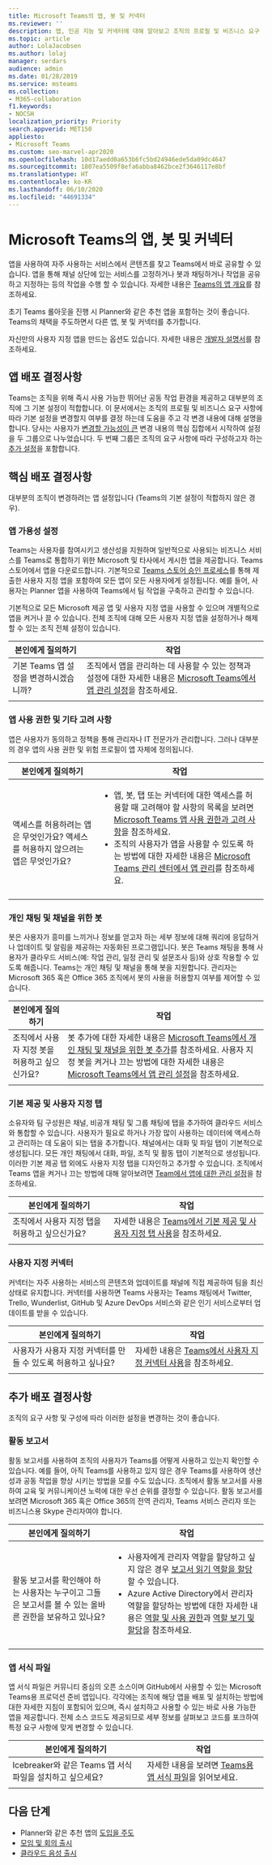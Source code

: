 ```yaml
---
title: Microsoft Teams의 앱, 봇 및 커넥터
ms.reviewer: ''
description: 앱, 인공 지능 및 커넥터에 대해 알아보고 조직의 프로필 및 비즈니스 요구 사항에 따라 Microsoft Teams에서 배포할 대상을 결정하는 방법에 대해 알아봅니다.
ms.topic: article
author: LolaJacobsen
ms.author: lolaj
manager: serdars
audience: admin
ms.date: 01/28/2019
ms.service: msteams
ms.collection:
- M365-collaboration
f1.keywords:
- NOCSH
localization_priority: Priority
search.appverid: MET150
appliesto:
- Microsoft Teams
ms.custom: seo-marvel-apr2020
ms.openlocfilehash: 10d17aedd0a653b6fc5bd24946ede5da09dc4647
ms.sourcegitcommit: 1807ea5509f8efa6abba8462bce2f3646117e8bf
ms.translationtype: HT
ms.contentlocale: ko-KR
ms.lasthandoff: 06/10/2020
ms.locfileid: "44691334"
---
```

# <a name="apps-bots--connectors-in-microsoft-teams"></a>Microsoft Teams의 앱, 봇 및 커넥터

앱을 사용하여 자주 사용하는 서비스에서 콘텐츠를 찾고 Teams에서 바로 공유할 수 있습니다. 앱을 통해 채널 상단에 있는 서비스를 고정하거나 봇과 채팅하거나 작업을 공유하고 지정하는 등의 작업을 수행 할 수 있습니다. 자세한 내용은 [Teams의 앱 개요](https://support.office.com/article/overview-of-apps-in-teams-747492ee-7cdd-4115-a993-8c7e7f98a3d0)를 참조하세요.

초기 Teams 롤아웃을 진행 시 Planner와 같은 추천 앱을 포함하는 것이 좋습니다. Teams의 채택을 주도하면서 다른 앱, 봇 및 커넥터를 추가합니다.

자신만의 사용자 지정 앱을 만드는 옵션도 있습니다. 자세한 내용은 [개발자 설명서](/microsoftteams/platform/overview)를 참조하세요.

## <a name="apps-deployment-decisions"></a>앱 배포 결정사항

Teams는 조직을 위해 즉시 사용 가능한 뛰어난 공동 작업 환경을 제공하고 대부분의 조직에 그 기본 설정이 적합합니다. 이 문서에서는 조직의 프로필 및 비즈니스 요구 사항에 따라 기본 설정을 변경할지 여부를 결정 하는데 도움을 주고 각 변경 내용에 대해 설명을 합니다. 당사는 사용자가 [변경할 가능성이 큰](#core-deployment-decisions) 변경 내용의 핵심 집합에서 시작하여 설정을 두 그룹으로 나누었습니다. 두 번째 그룹은 조직의 요구 사항에 따라 구성하고자 하는 [추가 설정](#additional-deployment-decisions)을 포함합니다.

## <a name="core-deployment-decisions"></a>핵심 배포 결정사항

대부분의 조직이 변경하려는 앱 설정입니다 (Teams의 기본 설정이 적합하지 않은 경우).

### <a name="app-availability-settings"></a>앱 가용성 설정 

Teams는 사용자를 참여시키고 생산성을 지원하며 일반적으로 사용되는 비즈니스 서비스를 Teams로 통합하기 위한 Microsoft 및 타사에서 게시한 앱을 제공합니다. Teams 스토어에서 앱을 다운로드합니다. 기본적으로 [Teams 스토어 승인 프로세스](https://docs.microsoft.com/microsoftteams/platform/publishing/apps-publish#microsoft-teams-app-approval-process)를 통해 제출한 사용자 지정 앱을 포함하여 모든 앱이 모든 사용자에게 설정됩니다. 예를 들어, 사용자는 Planner 앱을 사용하여 Teams에서 팀 작업을 구축하고 관리할 수 있습니다.

기본적으로 모든 Microsoft 제공 앱 및 사용자 지정 앱을 사용할 수 있으며 개별적으로 앱을 켜거나 끌 수 있습니다. 전체 조직에 대해 모든 사용자 지정 앱을 설정하거나 해제할 수 있는 조직 전체 설정이 있습니다.

| 본인에게 질의하기 | 작업 |
|--------------|--------|
|기본 Teams 앱 설정을 변경하시겠습니까? | 조직에서 앱을 관리하는 데 사용할 수 있는 정책과 설정에 대한 자세한 내용은 [Microsoft Teams에서 앱 관리 설정](admin-settings.md)을 참조하세요.|
|||

### <a name="app-permissions-and-other-considerations"></a>앱 사용 권한 및 기타 고려 사항

앱은 사용자가 동의하고 정책을 통해 관리자나 IT 전문가가 관리합니다. 그러나 대부분의 경우 앱의 사용 권한 및 위험 프로필이 앱 자체에 정의됩니다. 

| 본인에게 질의하기 | 작업 |
|--------------|--------|
|<br>액세스를 허용하려는 앱은 무엇인가요? 액세스를 허용하지 않으려는 앱은 무엇인가요?  | <ul><li>앱, 봇, 탭 또는 커넥터에 대한 액세스를 허용할 때 고려해야 할 사항의 목록을 보려면 [Microsoft Teams 앱 사용 권한과 고려 사항](app-permissions.md)을 참조하세요.</li><li>조직의 사용자가 앱을 사용할 수 있도록 하는 방법에 대한 자세한 내용은 [Microsoft Teams 관리 센터에서 앱 관리](manage-apps.md)를 참조하세요.</li></ul>|
|||

### <a name="bots-for-private-chats-and-channels"></a>개인 채팅 및 채널을 위한 봇

봇은 사용자가 흥미를 느끼거나 정보를 얻고자 하는 세부 정보에 대해 쿼리에 응답하거나 업데이트 및 알림을 제공하는 자동화된 프로그램입니다. 봇은 Teams 채팅을 통해 사용자가 클라우드 서비스(예: 작업 관리, 일정 관리 및 설문조사 등)와 상호 작용할 수 있도록 해줍니다. Teams는 개인 채팅 및 채널을 통해 봇을 지원합니다. 관리자는 Microsoft 365 혹은 Office 365 조직에서 봇의 사용을 허용할지 여부를 제어할 수 있습니다.

| 본인에게 질의하기 | 작업 |
|--------------|--------|
|조직에서 사용자 지정 봇을 허용하고 싶으신가요?|봇 추가에 대한 자세한 내용은 [Microsoft Teams에서 개인 채팅 및 채널을 위한 봇 추가](add-bots.md)를 참조하세요. 사용자 지정 봇을 켜거나 끄는 방법에 대한 자세한 내용은 [Microsoft Teams에서 앱 관리 설정](admin-settings.md)을 참조하세요.|
|||

### <a name="built-in-and-custom-tabs"></a>기본 제공 및 사용자 지정 탭

소유자와 팀 구성원은 채널, 비공개 채팅 및 그룹 채팅에 탭을 추가하여 클라우드 서비스와 통합할 수 있습니다. 사용자가 필요로 하거나 가장 많이 사용하는 데이터에 액세스하고 관리하는 데 도움이 되는 탭을 추가합니다. 채널에서는 대화 및 파일 탭이 기본적으로 생성됩니다. 모든 개인 채팅에서 대화, 파일, 조직 및 활동 탭이 기본적으로 생성됩니다. 이러한 기본 제공 탭 외에도 사용자 지정 탭을 디자인하고 추가할 수 있습니다. 조직에서 Teams 앱을 켜거나 끄는 방법에 대해 알아보려면 [Team에서 앱에 대한 관리 설정](admin-settings.md)을 참조하세요.

| 본인에게 질의하기 | 작업 |
|--------------|--------|
|조직에서 사용자 지정 탭을 허용하고 싶으신가요?|자세한 내용은 [Teams에서 기본 제공 및 사용자 지정 탭 사용](built-in-custom-tabs.md)을 참조하세요.|
|||

### <a name="custom-connectors"></a>사용자 지정 커넥터

커넥터는 자주 사용하는 서비스의 콘텐츠와 업데이트를 채널에 직접 제공하여 팀을 최신 상태로 유지합니다. 커넥터를 사용하면 Teams 사용자는 Teams 채팅에서 Twitter, Trello, Wunderlist, GitHub 및 Azure DevOps 서비스와 같은 인기 서비스로부터 업데이트를 받을 수 있습니다.

| 본인에게 질의하기 | 작업 |
|--------------|--------|
|사용자가 사용자 지정 커넥터를 만들 수 있도록 허용하고 싶나요?|자세한 내용은 [Teams에서 사용자 지정 커넥터 사용](office-365-custom-connectors.md)을 참조하세요.|
|||

## <a name="additional-deployment-decisions"></a>추가 배포 결정사항

조직의 요구 사항 및 구성에 따라 이러한 설정을 변경하는 것이 좋습니다.

### <a name="activity-reports"></a>활동 보고서

활동 보고서를 사용하여 조직의 사용자가 Teams를 어떻게 사용하고 있는지 확인할 수 있습니다. 예를 들어, 아직 Teams를 사용하고 있지 않은 경우 Teams를 사용하여 생산성과 공동 작업을 향상 시키는 방법을 모를 수도 있습니다. 조직에서 활동 보고서를 사용하여 교육 및 커뮤니케이션 노력에 대한 우선 순위를 결정할 수 있습니다. 활동 보고서를 보려면 Microsoft 365 혹은 Office 365의 전역 관리자, Teams 서비스 관리자 또는 비즈니스용 Skype 관리자여야 합니다.

| 본인에게 질의하기 | 작업 |
|--------------|--------|
| <br>활동 보고서를 확인해야 하는 사용자는 누구이고 그들은 보고서를 볼 수 있는 올바른 권한을 보유하고 있나요? |<ul><li>사용자에게 관리자 역할을 할당하고 싶지 않은 경우 [보고서 읽기 역할을 할당](teams-activity-reports.md#reports-reader-role)할 수 있습니다.</li><li>Azure Active Directory에서 관리자 역할을 할당하는 방법에 대한 자세한 내용은 [역할 및 사용 권한](https://docs.microsoft.com/azure/active-directory/users-groups-roles/directory-assign-admin-roles)과 [역할 보기 및 할당](https://docs.microsoft.com/azure/active-directory/users-groups-roles/directory-manage-roles-portal)을 참조하세요.</li></ul> |
|||

### <a name="app-templates"></a>앱 서식 파일

앱 서식 파일은 커뮤니티 중심의 오픈 소스이며 GitHub에서 사용할 수 있는 Microsoft Teams용 프로덕션 준비 앱입니다. 각각에는 조직에 해당 앱을 배포 및 설치하는 방법에 대한 자세한 지침이 포함되어 있으며, 즉시 설치하고 사용할 수 있는 바로 사용 가능한 앱을 제공합니다. 전체 소스 코드도 제공되므로 세부 정보를 살펴보고 코드를 포크하여 특정 요구 사항에 맞게 변경할 수 있습니다.

| 본인에게 질의하기 | 작업 |
|--------------|--------|
| Icebreaker와 같은 Teams 앱 서식 파일을 설치하고 싶으세요? |자세한 내용을 보려면 [Teams용 앱 서식 파일](https://docs.microsoft.com/microsoftteams/platform/samples/app-templates?toc=MicrosoftTeams/toc.json&bc=/microsoftteams/breadcrumb/toc.json)을 읽어보세요.|
|||


## <a name="next-steps"></a>다음 단계
- Planner와 같은 추천 앱의 [도입을 주도](adopt-microsoft-teams-landing-page.md)
- [모임 및 회의 출시](deploy-meetings-microsoft-teams-landing-page.md)
- [클라우드 음성 출시](cloud-voice-landing-page.md)


